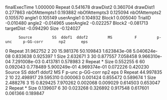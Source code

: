 finalExecTime     1.000000
Repeat            0.541678
drawDist2         0.360704
drawDist1         0.277863
nbOfAttempts1     0.193882
nbOfAttempts3     0.125094
nbOfAttempts2     0.105570
angle1            0.105149
userAngle1        0.104932
Block1            0.005040
TrialID          -0.010480
angle2           -0.014965
userAngle2       -0.022257
Block2           -0.081713
targetDist       -0.094290
Size             -0.124027

          Source         SS  ddof1  ddof2         MS          F         p-unc     p-GG-corr       np2       eps
0         Repeat  31.962752      2     20  15.981376  50.109843  1.623843e-08  5.040624e-08  0.833638  0.925397
1           Size   2.632671      3     30   0.877557   7.058458  9.966310e-04  7.291008e-03  0.413781  0.578983
2  Repeat * Size   0.552255      6     60   0.092043   0.778489  5.900249e-01  4.969374e-01  0.072226  0.420230
          Source         SS  ddof1  ddof2         MS          F     p-unc  p-GG-corr       np2       eps
0         Repeat  44.997835      2     10  22.498917  29.595310  0.000063   0.001424  0.855472  0.589674
1           Size   2.488276      3     15   0.829425   7.970262  0.002068   0.009029  0.614503  0.653047
2  Repeat * Size   0.139607      6     30   0.023268   0.326892  0.917548   0.617601  0.061366  0.189847